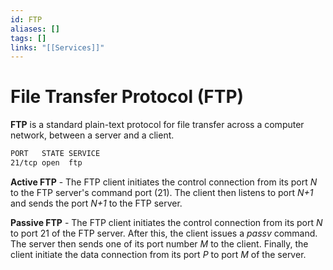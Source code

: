 ```yaml
---
id: FTP
aliases: []
tags: []
links: "[[Services]]"
---
```


# File Transfer Protocol (FTP)

**FTP** is a standard plain-text protocol for file transfer across a computer
network, between a server and a client.
```sh
PORT   STATE SERVICE
21/tcp open  ftp
```

**Active FTP** - The FTP client initiates the control connection from its port
*N* to the FTP server's command port (21). The client then listens to port *N+1*
and sends the port *N+1* to the FTP server.

**Passive FTP** - The FTP client initiates the control connection from its port
*N* to port 21 of the FTP server. After this, the client issues a *passv*
command. The server then sends one of its port number *M* to the client.
Finally, the client initiate the data connection from its port *P* to port *M*
of the server.
